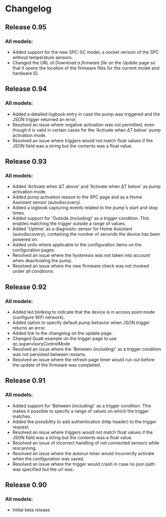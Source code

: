 # Changelog

## Release 0.95

### All models:
- Added support for the new SPC-SC model, a socket version of the SPC without temperature sensors.
- Changed the URL of <i>Download a firmware file</i> on the <i>Update</i> page so that it opens the location of the firmware files for the current model and hardware ID.

## Release 0.94

### All models:
- Added a detailed logbook entry in case the pump was triggered and the JSON trigger returned an error.
- Resolved an issue where negative activation was not permitted, even though it is valid in certain cases for the 'Activate when &Delta;T below' pump activation mode.
- Resolved an issue where triggers would not match float values if the JSON field was a string but the contents was a float value.

## Release 0.93

### All models:
- Added 'Activate when &Delta;T above' and 'Activate when &Delta;T below' as pump activation mode.
- Added pump activation reason to the SPC page and as a Home Assistant sensor (autodiscovery).
- Added a logbook capturing events related to the pump's start and stop times.
- Added support for 'Outside (including)' as a trigger condition. This enables matching the trigger outside a range of values.
- Added 'Uptime' as a diagnostic sensor for Home Assistant (autodiscovery), containing the number of seconds the device has been powered on.
- Added units where applicable to the configuration items on the configuration pages.
- Resolved an issue where the hysteresis was not taken into account when deactivating the pump. 
- Resolved an issue where the new firmware check was not invoked under all conditions.

## Release 0.92

### All models:
- Added led blinking to indicate that the device is in access point mode (configure WiFi network).
- Added option to specify default pump behavior when JSON trigger returns an error.
- Added link to the changelog on the update page.
- Changed Quatt example on the trigger page to use qc.supervisoryControlMode 
- Resolved an issue where the 'Between (including)' as a trigger condition was not persisted between restarts.
- Resolved an issue where the refresh page timer would run out before the update of the firmware was completed.

## Release 0.91

### All models:
- Added support for 'Between (including)' as a trigger condition. This makes it possible to specify a range of values on which the trigger matches.
- Added the possibility to add authentication (http header) to the trigger request.
- Resolved an issue where triggers would not match float values if the JSON field was a string but the contents was a float value.
- Resolved an issue of incorrect handling of not connected sensors while rescanning.
- Resolved an issue where the autorun timer would incorrectly activate when the configuration was saved.
- Resolved an issue where the trigger would crash in case no json path was specified but the url was.

## Release 0.90

### All models:
- Initial beta release
